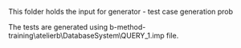 This folder holds the input for generator - test case generation prob

The tests are generated using b-method-training\atelierb\DatabaseSystem\QUERY_1.imp file.